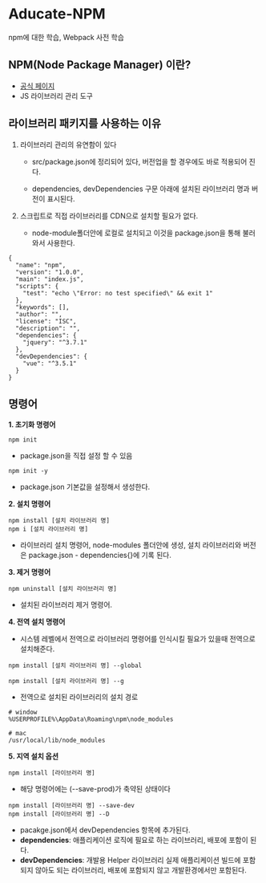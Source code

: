 # Aducate-NPM
npm에 대한 학습, Webpack 사전 학습


## NPM(Node Package Manager) 이란?
 - [공식 페이지](https://www.npmjs.com/)
 - JS 라이브러리 관리 도구

## 라이브러리 패키지를 사용하는 이유 
1. 라이브러리 관리의 유연함이 있다
 
   - src/package.json에 정리되어 있다, 버전업을 할 경우에도 바로 적용되어 진다.

   - dependencies, devDependencies 구문 아래에 설치된 라이브러리 명과 버전이 표시된다. 

3. 스크립트로 직접 라이브러리를 CDN으로 설치할 필요가 없다.
  
   - node-module폴더안에 로컬로 설치되고 이것을 package.json을 통해 불러와서 사용한다.

```
{
  "name": "npm",
  "version": "1.0.0",
  "main": "index.js",
  "scripts": {
    "test": "echo \"Error: no test specified\" && exit 1"
  },
  "keywords": [],
  "author": "",
  "license": "ISC",
  "description": "",
  "dependencies": {
    "jquery": "^3.7.1"
  },
  "devDependencies": {
    "vue": "^3.5.1"
  }
}

```
## 명령어
**1. 초기화 명령어**

```
npm init
```
   - package.json을 직접 설정 할 수 있음
```
npm init -y
```
   - package.json 기본값을 설정해서 생성한다.
     
**2. 설치 명령어**

```
npm install [설치 라이브러리 명]
npm i [설치 라이브러리 명] 
```

 -  라이브러리 설치 명령어, node-modules 폴더안에 생성, 설치 라이브러리와 버전은  package.json - dependencies{}에 기록 된다.

**3. 제거 명령어**

```
npm uninstall [설치 라이브러리 명]
```

   - 설치된 라이브러리 제거 명령어.
   
**4. 전역 설치 명령어**

   - 시스템 레벨에서 전역으로 라이브러리 명령어를 인식시킬 필요가 있을때 전역으로 설치해준다.

```
npm install [설치 라이브러리 명] --global
```
```
npm install [설치 라이브러리 명] --g
```

   - 전역으로 설치된 라이브러리의 설치 경로

```
# window
%USERPROFILE%\AppData\Roaming\npm\node_modules

# mac
/usr/local/lib/node_modules
```

**5. 지역 설치 옵션**

```
npm install [라이브러리 명]
```
   - 해당 명령어에는 (--save-prod)가 축약된 상태이다
```
npm install [라이브러리 명] --save-dev
npm install [라이브러리 명] --D
```
   - pacakge.json에서 devDependencies 항목에 추가된다.
   - **dependencies**: 애플리케이션 로직에 필요로 하는 라이브러리, 배포에 포함이 된다.
   - **devDependencies**: 개발용 Helper 라이브러리 실제 애플리케이션 빌드에 포함되지 않아도 되는 라이브러리, 배포에 포함되지 않고 개발환경에서만 포함된다.

